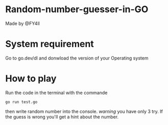 # Random-number-guesser-in-GO
Made by @FY4ll

# System requirement
Go to go.dev/dl 
and donwload the version of your Operating system

# How to play
Run the code in the terminal with the commande 
```
go run test.go
```
then write random number into the console.
*warning* you have only 3 try. If the guess is wrong you'll get a hint about the number.
